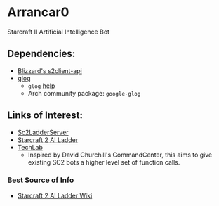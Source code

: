 # Arrancar0
Starcraft II Artificial Intelligence Bot

## Dependencies:
- [Blizzard's s2client-api](https://github.com/Blizzard/s2client-api)
- [glog](https://github.com/google/glog)
	- `glog` [help](http://rpg.ifi.uzh.ch/docs/glog.html)
	- Arch community package: `google-glog`

## Links of Interest:
- [Sc2LadderServer](https://github.com/Cryptyc/Sc2LadderServer)
- [Starcraft 2 AI Ladder](http://sc2ai.net)
- [TechLab](https://github.com/IanGallacher/TechLab)
	- Inspired by David Churchill's CommandCenter, this aims to give existing SC2 bots a higher level set of function calls.

### Best Source of Info
- [Starcraft 2 AI Ladder Wiki](http://wiki.sc2ai.net/Main_Page)
